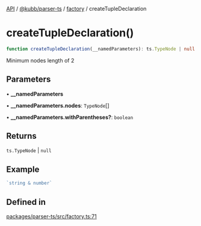 [API](../../../../../packages.md) / [@kubb/parser-ts](../../../index.md) / [factory](../index.md) / createTupleDeclaration

# createTupleDeclaration()

```ts
function createTupleDeclaration(__namedParameters): ts.TypeNode | null
```

Minimum nodes length of 2

## Parameters

• **\_\_namedParameters**

• **\_\_namedParameters.nodes**: `TypeNode`[]

• **\_\_namedParameters.withParentheses?**: `boolean`

## Returns

`ts.TypeNode` \| `null`

## Example

```ts
`string & number`
```

## Defined in

[packages/parser-ts/src/factory.ts:71](https://github.com/kubb-project/kubb/blob/ff80665146ae086e044807d0072fda660e72e1fd/packages/parser-ts/src/factory.ts#L71)
